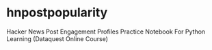 # hnpostpopularity
Hacker News Post Engagement Profiles
Practice Notebook For Python Learning (Dataquest Online Course)